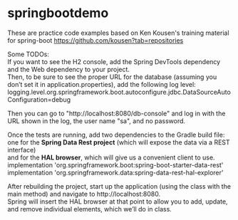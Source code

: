 # springbootdemo

These are practice code examples based on Ken Kousen's training material for spring-boot
https://github.com/kousen?tab=repositories


Some TODOs:  
If you want to see the H2 console, add the Spring DevTools dependency and the Web dependency to your project.  
Then, to be sure to see the proper URL for the database (assuming you don’t set it in application.properties), add the following log level:  
logging.level.org.springframework.boot.autoconfigure.jdbc.DataSourceAutoConfiguration=debug  

Then you can go to "http://localhost:8080/db-console" and log in with the URL shown in the log, the user name "sa", and no password.

Once the tests are running, add two dependencies to the Gradle build file:  
one for the **Spring Data Rest project** (which will expose the data via a REST interface)   
and for the **HAL browser**, which will give us a convenient client to use.  
implementation 'org.springframework.boot:spring-boot-starter-data-rest'
implementation 'org.springframework.data:spring-data-rest-hal-explorer'  

After rebuilding the project, start up the application (using the class with the main method) and navigate to http://localhost:8080.  
Spring will insert the HAL browser at that point to allow you to add, update, and remove individual elements, which we’ll do in class.